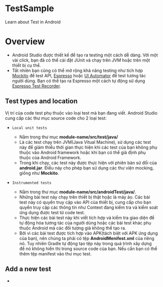 # TestSample
Learn about Test in Android

# Overview

* Android Studio được thiết kế để tạo ra testing một cách dễ dàng. Với một vài click, bạn đã có thể cài đặt JUnit và chạy trên JVM hoặc trên một thiết bị cụ thể.
* Tất nhiên bạn cũng có thể mở rộng khả năng testing như tích hợp [Mockito](https://github.com/mockito/mockito) để test API, [Espresso](https://developer.android.com/training/testing/#Espresso) hoặc [UI Automator](https://developer.android.com/training/testing/#UIAutomator) để test tương tác người dùng. Bạn có thể tạo ra Espresso một cách tự động sử dụng [Espresso Test Recorder](https://developer.android.com/studio/test/espresso-test-recorder.html).

## Test types and location

Vị trí của code test phụ thuộc vào loại test mà bạn đang viết. Android Studio cung cấp các thư mục source code cho 2 loại test:

* `Local unit tests`

    * Nằm trong thư mục **module-name/src/test/java/**
    * Là các test chạy trên JVM(Java Vitual Machine), sử dụng các test này để giảm thiểu thời gian thực hiện khi các test của bạn không phụ thuộc vào Android framework hoặc khi bạn có thể giả định phụ thuộc của Android Framework.
    * Trong khi chạy, các test này được thực hiện với phiên bản sử đổi của **android.jar**. Điều này cho phép bạn sử dụng các thư viện mocking, giống như **Mockito**.
    
* `Instrumented tests`
    
    * Nằm trong thư mục **module-name/src/androidTest/java/**.
    * Những bài test này chạy trên thiết bị thật hoặc là máy ảo. Các bài test này có quyền truy cập vào API của thiết bị, cung cấp cho bạn quyền truy cập các thông tin như Context đang kiểm tra và kiểm soát ứng dụng được test từ code test.
    * Thực hiện các bài test này khi viết tích hợp và kiểm tra giao diện để tự động hóa tương tác của người dùng hoặc các bài test khác phụ thuộc Android mà các đối tượng giả không thể tạo ra.
    * Bởi vì các bài test được tích hợp vào APK(tách biệt với APK ứng dụng của bạn), nên chúng ta phải có tệp **AndroidMenifest.xml** của riêng nó. Tuy nhiên Gradle tự động tạo tệp này trong quá trình xây dựng để nó không hiển thị trong source code của bạn. Nếu cần bạn có thể thêm tệp manifest vào thư mục test.

## Add a new test

* 
